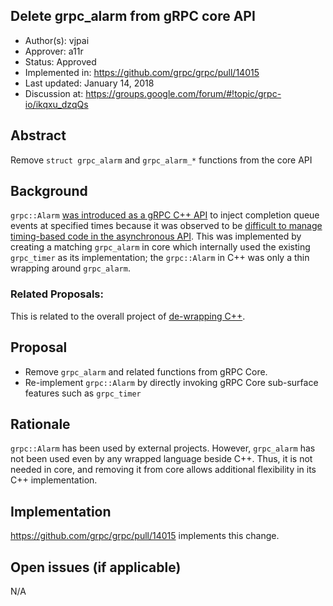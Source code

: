 Delete grpc_alarm from gRPC core API
----
* Author(s): vjpai
* Approver: a11r
* Status: Approved
* Implemented in: https://github.com/grpc/grpc/pull/14015
* Last updated: January 14, 2018
* Discussion at: https://groups.google.com/forum/#!topic/grpc-io/ikqxu_dzqQs

## Abstract

Remove `struct grpc_alarm` and `grpc_alarm_*` functions from the core API

## Background

`grpc::Alarm` [was introduced as a gRPC C++ API](https://github.com/grpc/grpc/pull/3618) to inject completion queue events at specified times because it was observed to be [difficult to manage timing-based code in the asynchronous API](https://github.com/grpc/grpc/pull/1949). This was implemented by creating a
matching `grpc_alarm` in core which internally used the existing `grpc_timer` as its
implementation; the `grpc::Alarm` in C++ was only a thin wrapping around `grpc_alarm`.

### Related Proposals:

This is related to the overall project of [de-wrapping C++](https://github.com/grpc/grpc/projects/8).

## Proposal

* Remove `grpc_alarm` and related functions from gRPC Core.
* Re-implement `grpc::Alarm` by directly invoking gRPC Core sub-surface features such as `grpc_timer`

## Rationale

`grpc::Alarm` has been used by external projects. However, `grpc_alarm` has not been used even by any wrapped language beside C++.  Thus, it is not needed in core, and removing it from core allows additional flexibility in its C++ implementation.

## Implementation

https://github.com/grpc/grpc/pull/14015 implements this change.

## Open issues (if applicable)

N/A
